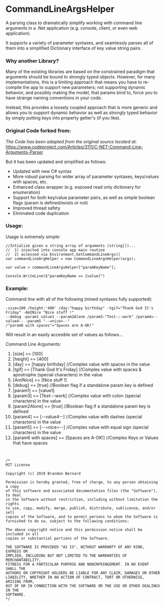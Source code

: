# CommandLineArgsHelper
A parsing class to dramatically simplify working with command line arguments in a .Net application (e.g. console, client, or even web application).

It supports a variety of parameter syntaxes, and seamlessly parses all of them into a simplified Dictionary interface of key value string pairs.

### Why another Library?
Many of the existing libraries are based on the constrained paradigm that arguments should be bound to strongly typed objects. 
However, for many implementations, this is a limiting approach that means you have to re-compile the app to support new parameters; 
not supporting dynamic behavior, and possibly making the model, that params bind to, force you to have strange naming conventions in your code.

Instead, this provides a loosely coupled approach that is more generic and allows you to support dynamic behavior as well as strongly typed behavior by simply putting keys into property getter's (if you like).

### Original Code forked from:
_The Code has been adapted from the original source located at:_
https://www.codeproject.com/Articles/3111/C-NET-Command-Line-Arguments-Parser

But it has been updated and simplified as follows:
- Updated with new C# syntax
- More robust parsing for wider array of parameter syntaxes, keys/values with spaces, etc.
- Enhanced class wrapper (e.g. exposed read only dictionary for enumeration)
- Support for both key/value parameter pairs, as well as simple boolean flags (param is defined/exists or not)
- Improved thread safety
- Eliminated code duplication

### Usage:
Usage is extremely simple:
```
//Intialize given a string array of arguments (string[])...
//  1) injected into console app main routine
//  2) accessed via Environment.GetCommandLineArgs()
var commandLineArgHelper = new CommandLineArgsHelper(args);

var value = commandLineArgsHelper["paramKeyName"];

Console.WriteLine($"paramKeyName == {value]")
```

### Example:

Command line with all of the following (mixed syntaxes fully supported):
```
-size=100 /height:'400' /day:"happy birthday" -tgif="Thank God It's Friday" -AmINice "Nice stuff !" 
--debug -param1 value1 --param2Alone /param3:"Test-:-work" /param4=--value4-- -param5 "--=nice=--"
/"param6 with spaces"="Spaces are A-OK!"
```

Will result in an easily accesible set of values as follows...  
  
Command Line Arguments:
   1) [size] == [100]
   2) [height] == [400]
   3) [day] == [happy birthday] //Complex value with spaces in the value
   4) [tgif] == [Thank God It's Friday] //Complex value with spaces & apostrophe (special characters) in the value
   5) [AmINice] == [Nice stuff !]
   6) [debug] == [true] //Boolean flag if a standalone param key is defined
   7) [param1] == [value1]
   8) [param3] == [Test-:-work] //Complex value with colon (special characters) in the value
   9) [param2Alone] == [true]  //Boolean flag if a standalone param key is defined
   10) [param4] == [--value4--] //Complex value with dashes (special characters) in the value
   11) [param5] == [--=nice=--] //Complex value with equal sign (special characters) in the value
   12) [param6 with spaces] == [Spaces are A-OK!] //Complex Keys or Values that have spaces

```


/*
MIT License

Copyright (c) 2019 Brandon Bernard

Permission is hereby granted, free of charge, to any person obtaining a copy
of this software and associated documentation files (the "Software"), to deal
in the Software without restriction, including without limitation the rights
to use, copy, modify, merge, publish, distribute, sublicense, and/or sell
copies of the Software, and to permit persons to whom the Software is
furnished to do so, subject to the following conditions:

The above copyright notice and this permission notice shall be included in all
copies or substantial portions of the Software.

THE SOFTWARE IS PROVIDED "AS IS", WITHOUT WARRANTY OF ANY KIND, EXPRESS OR
IMPLIED, INCLUDING BUT NOT LIMITED TO THE WARRANTIES OF MERCHANTABILITY,
FITNESS FOR A PARTICULAR PURPOSE AND NONINFRINGEMENT. IN NO EVENT SHALL THE
AUTHORS OR COPYRIGHT HOLDERS BE LIABLE FOR ANY CLAIM, DAMAGES OR OTHER
LIABILITY, WHETHER IN AN ACTION OF CONTRACT, TORT OR OTHERWISE, ARISING FROM,
OUT OF OR IN CONNECTION WITH THE SOFTWARE OR THE USE OR OTHER DEALINGS IN THE
SOFTWARE.
*/
```






